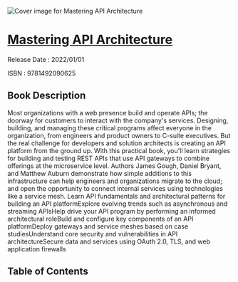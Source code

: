 ![Cover image for Mastering API Architecture](https://imgdetail.ebookreading.net/cover/cover/202109/EB9781492090625.jpg)

[Mastering API Architecture](https://ebookreading.net/view/book/Mastering+API+Architecture-EB9781492090625_1.html "Mastering API Architecture")
====================================================================================================================

Release Date : 2022/01/01

ISBN : 9781492090625

Book Description
-----------------

Most organizations with a web presence build and operate APIs; the doorway for customers to interact with the company's services. Designing, building, and managing these critical programs affect everyone in the organization, from engineers and product owners to C-suite executives. But the real challenge for developers and solution architects is creating an API platform from the ground up.
With this practical book, you'll learn strategies for building and testing REST APIs that use API gateways to combine offerings at the microservice level. Authors James Gough, Daniel Bryant, and Matthew Auburn demonstrate how simple additions to this infrastructure can help engineers and organizations migrate to the cloud; and open the opportunity to connect internal services using technologies like a service mesh.
Learn API fundamentals and architectural patterns for building an API platformExplore evolving trends such as asynchronous and streaming APIsHelp drive your API program by performing an informed architectural roleBuild and configure key components of an API platformDeploy gateways and service meshes based on case studiesUnderstand core security and vulnerabilities in API architectureSecure data and services using OAuth 2.0, TLS, and web application firewalls

Table of Contents
-----------------

